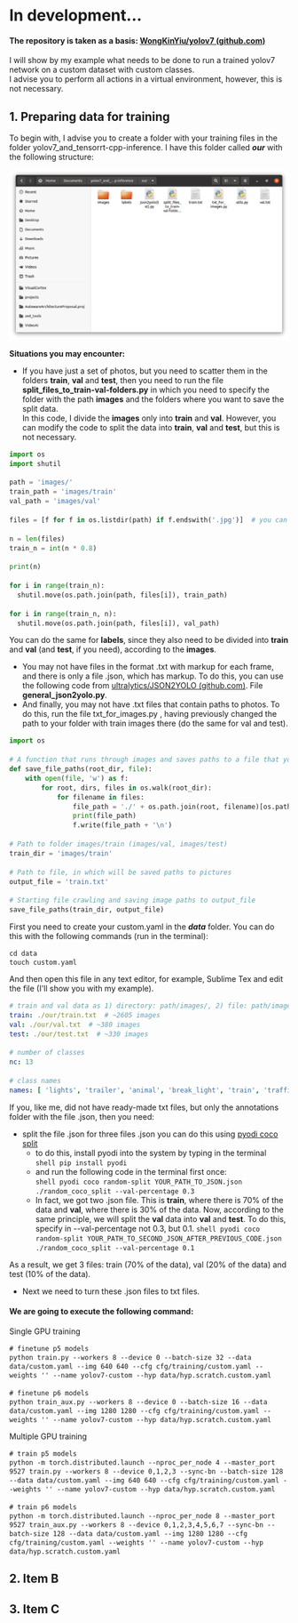 # In development...

#### The repository is taken as a basis: [WongKinYiu/yolov7 (github.com)](https://github.com/WongKinYiu/yolov7 "WongKinYiu/yolov7 (github.com)")

I will show by my example what needs to be done to run a trained yolov7 network on a custom dataset with custom classes.  
I advise you to perform all actions in a virtual environment, however, this is not necessary.

## 1. Preparing data for training

To begin with, I advise you to create a folder with your training files in the folder yolov7_and_tensorrt-cpp-inference. I have this folder called ***our*** with the following structure:

![structure of our folder for training](images_for_readme/1_screen.png)

**Situations you may encounter:**

* If you have just a set of photos, but you need to scatter them in the folders **train**, **val** and **test**, then you need to run the file **split_files_to_train-val-folders.py** in which you need to specify the folder with the path __images__ and the folders where you want to save the split data.  
In this code, I divide the __images__ only into **train** and **val**. However, you can modify the code to split the data into **train**, **val** and **test**, but this is not necessary.
```python
import os
import shutil

path = 'images/'
train_path = 'images/train'
val_path = 'images/val'

files = [f for f in os.listdir(path) if f.endswith('.jpg')]  # you can change to .png or .txt

n = len(files)
train_n = int(n * 0.8)

print(n)

for i in range(train_n):
  shutil.move(os.path.join(path, files[i]), train_path)

for i in range(train_n, n):
  shutil.move(os.path.join(path, files[i]), val_path) 
```
You can do the same for __labels__, since they also need to be divided into **train** and **val** (and **test**, if you need), according to the __images__.

* You may not have files in the format .txt with markup for each frame, and there is only a file .json, which has markup. To do this, you can use the following code from [ultralytics/JSON2YOLO (github.com)](https://github.com/ultralytics/JSON2YOLO "ultralytics/JSON2YOLO (github.com"). File **general_json2yolo.py**.
* And finally, you may not have .txt files that contain paths to photos. To do this, run the file txt_for_images.py , having previously changed the path to your folder with train images there (do the same for val and test).
```python
import os

# A function that runs through images and saves paths to a file that you specify below in the output_file variable
def save_file_paths(root_dir, file):
    with open(file, 'w') as f:
        for root, dirs, files in os.walk(root_dir):
            for filename in files:
                file_path = './' + os.path.join(root, filename)[os.path.join(root, filename).find("images") + 0:]
                print(file_path)
                f.write(file_path + '\n')

# Path to folder images/train (images/val, images/test)
train_dir = 'images/train'

# Path to file, in which will be saved paths to pictures
output_file = 'train.txt'

# Starting file crawling and saving image paths to output_file
save_file_paths(train_dir, output_file)
```


First you need to create your custom.yaml in the ***data*** folder. You can do this with the following commands (run in the terminal):
``` shell
cd data
touch custom.yaml
```

And then open this file in any text editor, for example, Sublime Tex and edit the file (I'll show you with my example).
```yaml
# train and val data as 1) directory: path/images/, 2) file: path/images.txt, or 3) list: [path1/images/, path2/images/]
train: ./our/train.txt  # ~2605 images
val: ./our/val.txt  # ~380 images
test: ./our/test.txt  # ~330 images

# number of classes
nc: 13

# class names
names: [ 'lights', 'trailer', 'animal', 'break_light', 'train', 'trafficlight', 'sign', 'bus', 'truck', 'person', 'bicycle', 'motorcycle', 'car' ]
```

If you, like me, did not have ready-made txt files, but only the annotations folder with the file .json, then you need:
- split the file .json for three files .json
  you can do this using [pyodi coco split](https://gradiant.github.io/pyodi/reference/apps/coco-split/ "pyodi coco split")
  - to do this, install pyodi into the system by typing in the terminal  
    ```shell pip install pyodi```
  - and run the following code in the terminal first once:  
    ```shell pyodi coco random-split YOUR_PATH_TO_JSON.json ./random_coco_split --val-percentage 0.3 ```
  - In fact, we got two .json file. This is **train**, where there is 70% of the data and **val**, where there is 30% of the data. Now, according to the same principle, we will split the **val** data into **val** and **test**. To do this, specify in --val-percentage not 0.3, but 0.1.
    ```shell pyodi coco random-split YOUR_PATH_TO_SECOND_JSON_AFTER_PREVIOUS_CODE.json ./random_coco_split --val-percentage 0.1 ```
  
As a result, we get 3 files: train (70% of the data), val (20% of the data) and test (10% of the data).
- Next we need to turn these .json files to txt files.

#### We are going to execute the following command:

Single GPU training

``` shell
# finetune p5 models
python train.py --workers 8 --device 0 --batch-size 32 --data data/custom.yaml --img 640 640 --cfg cfg/training/custom.yaml --weights '' --name yolov7-custom --hyp data/hyp.scratch.custom.yaml

# finetune p6 models
python train_aux.py --workers 8 --device 0 --batch-size 16 --data data/custom.yaml --img 1280 1280 --cfg cfg/training/custom.yaml --weights '' --name yolov7-custom --hyp data/hyp.scratch.custom.yaml
```

Multiple GPU training

``` shell
# train p5 models
python -m torch.distributed.launch --nproc_per_node 4 --master_port 9527 train.py --workers 8 --device 0,1,2,3 --sync-bn --batch-size 128 --data data/custom.yaml --img 640 640 --cfg cfg/training/custom.yaml --weights '' --name yolov7-custom --hyp data/hyp.scratch.custom.yaml

# train p6 models
python -m torch.distributed.launch --nproc_per_node 8 --master_port 9527 train_aux.py --workers 8 --device 0,1,2,3,4,5,6,7 --sync-bn --batch-size 128 --data data/custom.yaml --img 1280 1280 --cfg cfg/training/custom.yaml --weights '' --name yolov7-custom --hyp data/hyp.scratch.custom.yaml
```

## 2. Item B
## 3. Item C
